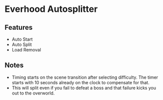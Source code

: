 # Everhood Autosplitter

## Features
- Auto Start
- Auto Split
- Load Removal

## Notes
- Timing starts on the scene transition after selecting difficulty. The timer starts with 10 seconds already on the clock to compensate for that.
- This will split even if you fail to defeat a boss and that failure kicks you out to the overworld.
